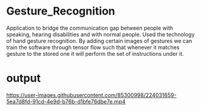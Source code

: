 # Gesture_Recognition 
Application to bridge the communication gap between people with speaking, hearing disabilities and with normal people. Used the technology of hand gesture recognition. By adding certain images of gestures we can train the software through tensor flow such that whenever it matches gesture to the stored one it will perform the set of instructions under it.

# output



https://user-images.githubusercontent.com/85300998/224031659-5ea7d8fd-91cd-4e9d-b76b-d1bfe76dbe7e.mp4

